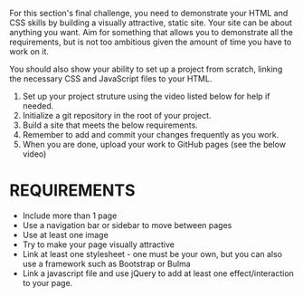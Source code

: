 For this section's final challenge, you need to demonstrate your HTML and CSS skills by building a visually attractive, static site. Your site can be about anything you want. Aim for something that allows you to demonstrate all the requirements, but is not too ambitious given the amount of time you have to work on it.

You should also show your ability to set up a project from scratch, linking the necessary CSS and JavaScript files to your HTML.
1. Set up your project struture using the video listed below for help if needed.
2. Initialize a git repository in the root of your project.
3. Build a site that meets the below requirements.
4. Remember to add and commit your changes frequently as you work.
5. When you are done, upload your work to GitHub pages (see the below video)

# REQUIREMENTS

- Include more than 1 page
- Use a navigation bar or sidebar to move between pages
- Use at least one image
- Try to make your page visually attractive
- Link at least one stylesheet - one must be your own, but you can also use a framework such as Bootstrap or Bulma
- Link a javascript file and use jQuery to add at least one effect/interaction to your page.
